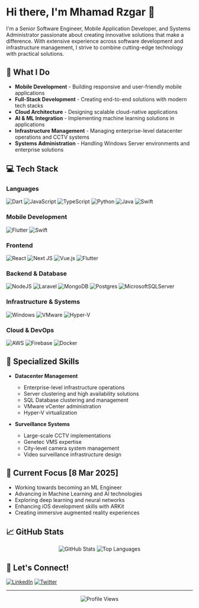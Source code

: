 # Hi there, I'm Mhamad Rzgar 👋

I'm a Senior Software Engineer, Mobile Application Developer, and Systems Administrator passionate about creating innovative solutions that make a difference. With extensive experience across software development and infrastructure management, I strive to combine cutting-edge technology with practical solutions.

## 🚀 What I Do

- **Mobile Development** - Building responsive and user-friendly mobile applications
- **Full-Stack Development** - Creating end-to-end solutions with modern tech stacks
- **Cloud Architecture** - Designing scalable cloud-native applications
- **AI & ML Integration** - Implementing machine learning solutions in applications
- **Infrastructure Management** - Managing enterprise-level datacenter operations and CCTV systems
- **Systems Administration** - Handling Windows Server environments and enterprise solutions

## 💻 Tech Stack

### Languages

![Dart](https://img.shields.io/badge/dart-%230175C2.svg?style=for-the-badge&logo=dart&logoColor=white)
![JavaScript](https://img.shields.io/badge/javascript-%23323330.svg?style=for-the-badge&logo=javascript&logoColor=%23F7DF1E)
![TypeScript](https://img.shields.io/badge/typescript-%23007ACC.svg?style=for-the-badge&logo=typescript&logoColor=white)
![Python](https://img.shields.io/badge/python-3670A0?style=for-the-badge&logo=python&logoColor=ffdd54)
![Java](https://img.shields.io/badge/java-%23ED8B00.svg?style=for-the-badge&logo=java&logoColor=white)
![Swift](https://img.shields.io/badge/swift-F54A2A?style=for-the-badge&logo=swift&logoColor=white)



### Mobile Development

![Flutter](https://img.shields.io/badge/Flutter-%2302569B.svg?style=for-the-badge&logo=Flutter&logoColor=white)
![Swift](https://img.shields.io/badge/swift-F54A2A?style=for-the-badge&logo=swift&logoColor=white)



### Frontend
![React](https://img.shields.io/badge/react-%2320232a.svg?style=for-the-badge&logo=react&logoColor=%2361DAFB)
![Next JS](https://img.shields.io/badge/Next-black?style=for-the-badge&logo=next.js&logoColor=white)
![Vue.js](https://img.shields.io/badge/vuejs-%2335495e.svg?style=for-the-badge&logo=vuedotjs&logoColor=%234FC08D)
![Flutter](https://img.shields.io/badge/Flutter-%2302569B.svg?style=for-the-badge&logo=Flutter&logoColor=white)

### Backend & Database
![NodeJS](https://img.shields.io/badge/node.js-6DA55F?style=for-the-badge&logo=node.js&logoColor=white)
![Laravel](https://img.shields.io/badge/laravel-%23FF2D20.svg?style=for-the-badge&logo=laravel&logoColor=white)
![MongoDB](https://img.shields.io/badge/MongoDB-%234ea94b.svg?style=for-the-badge&logo=mongodb&logoColor=white)
![Postgres](https://img.shields.io/badge/postgres-%23316192.svg?style=for-the-badge&logo=postgresql&logoColor=white)
![MicrosoftSQLServer](https://img.shields.io/badge/Microsoft%20SQL%20Server-CC2927?style=for-the-badge&logo=microsoft%20sql%20server&logoColor=white)

### Infrastructure & Systems
![Windows](https://img.shields.io/badge/Windows%20Server-%230078D6.svg?style=for-the-badge&logo=windows&logoColor=white)
![VMware](https://img.shields.io/badge/VMware-607078?style=for-the-badge&logo=vmware&logoColor=white)
![Hyper-V](https://img.shields.io/badge/Hyper--V-0078D6?style=for-the-badge&logo=microsoft&logoColor=white)

### Cloud & DevOps
![AWS](https://img.shields.io/badge/AWS-%23FF9900.svg?style=for-the-badge&logo=amazon-aws&logoColor=white)
![Firebase](https://img.shields.io/badge/firebase-%23039BE5.svg?style=for-the-badge&logo=firebase)
![Docker](https://img.shields.io/badge/docker-%230db7ed.svg?style=for-the-badge&logo=docker&logoColor=white)

## 🔧 Specialized Skills

- **Datacenter Management**
  - Enterprise-level infrastructure operations
  - Server clustering and high availability solutions
  - SQL Database clustering and management
  - VMware vCenter administration
  - Hyper-V virtualization
  
- **Surveillance Systems**
  - Large-scale CCTV implementations
  - Genetec VMS expertise
  - City-level camera system management
  - Video surveillance infrastructure design

## 🌱 Current Focus [8 Mar 2025]
- Working towards becoming an ML Engineer
- Advancing in Machine Learning and AI technologies
- Exploring deep learning and neural networks
- Enhancing iOS development skills with ARKit
- Creating immersive augmented reality experiences

## 📈 GitHub Stats

<div align="center">
  <img src="https://github-readme-stats.vercel.app/api?username=Mhamad-Rzgar&show_icons=true&theme=radical" alt="GitHub Stats" />
  <img src="https://github-readme-stats.vercel.app/api/top-langs/?username=Mhamad-Rzgar&theme=radical&layout=compact" alt="Top Languages" />
</div>

## 🤝 Let's Connect!

[![LinkedIn](https://img.shields.io/badge/linkedin-%230077B5.svg?style=for-the-badge&logo=linkedin&logoColor=white)](https://www.linkedin.com/in/mohammed-rzgar-772533177/)
[![Twitter](https://img.shields.io/badge/Twitter-%231DA1F2.svg?style=for-the-badge&logo=Twitter&logoColor=white)](https://twitter.com/MhamadRzgar0)

---

<div align="center">
  <img src="https://komarev.com/ghpvc/?username=Mhamad-Rzgar&color=blueviolet&style=flat" alt="Profile Views" />
</div>



